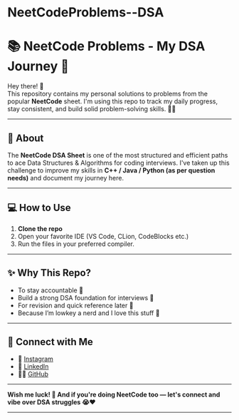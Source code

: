 # NeetCodeProblems--DSA

# 📚 NeetCode Problems - My DSA Journey 🚀

Hey there! 👋  
This repository contains my personal solutions to problems from the popular **NeetCode** sheet. I'm using this repo to track my daily progress, stay consistent, and build solid problem-solving skills. 💪✨  

---

## 📌 About

The **NeetCode DSA Sheet** is one of the most structured and efficient paths to ace Data Structures & Algorithms for coding interviews. I've taken up this challenge to improve my skills in **C++ / Java / Python (as per question needs)** and document my journey here.

---

## 💻 How to Use

1. **Clone the repo**
2. Open your favorite IDE (VS Code, CLion, CodeBlocks etc.)
3. Run the files in your preferred compiler.

---


## ✨ Why This Repo?

- To stay accountable 📖  
- Build a strong DSA foundation for interviews 💼  
- For revision and quick reference later 📑  
- Because I’m lowkey a nerd and I love this stuff 🫶

---

## 📢 Connect with Me

- 📸 [Instagram](https://instagram.com/aakritiarya_)
- 💼 [LinkedIn](https://linkedin.com/in/AakritiArya)
- 🐱‍💻 [GitHub](https://github.com/Aakriti0207)

---

**Wish me luck! 🌸 And if you're doing NeetCode too — let's connect and vibe over DSA struggles 😭❤️**

---
